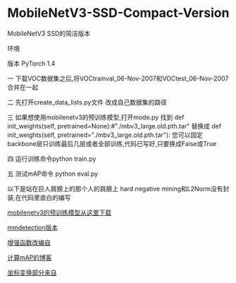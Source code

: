 # MobileNetV3-SSD-Compact-Version
MobileNetV3 SSD的简洁版本

环境

版本 PyTorch 1.4

一 下载VOC数据集之后,将VOCtrainval_06-Nov-2007和VOCtest_06-Nov-2007合并在一起


二 先打开create_data_lists.py文件
改成自己数据集的路径

三 如果想使用mobilenetv3的预训练模型,打开mode.py
找到    def init_weights(self, pretrained=None):#"./mbv3_large.old.pth.tar"
替换成 def init_weights(self, pretrained="./mbv3_large.old.pth.tar"):
您可以固定backbone层只训练最后几层或者全部训练,代码已写好,只要换成False或True

四 运行训练命令python train.py

五 测试mAP命令 python eval.py



以下是站在巨人肩膀上的那个人的肩膀上
hard negative mining和L2Norm没有封装,在代码里直白的编写


[mobilenetv3的预训练模型从这里下载](https://github.com/xiaolai-sqlai/mobilenetv3)

[mmdetection版本](https://github.com/ujsyehao/mobilenetv3-ssd)

[增强函数改编自](https://github.com/amdegroot/ssd.pytorch/blob/master/utils/augmentations.py)

 [计算mAP的博客](https://medium.com/@jonathan_hui/map-mean-average-precision-for-object-detection-45c121a31173)

 [坐标变换部分来自](https://github.com/weiliu89/caffe/issues/155)
